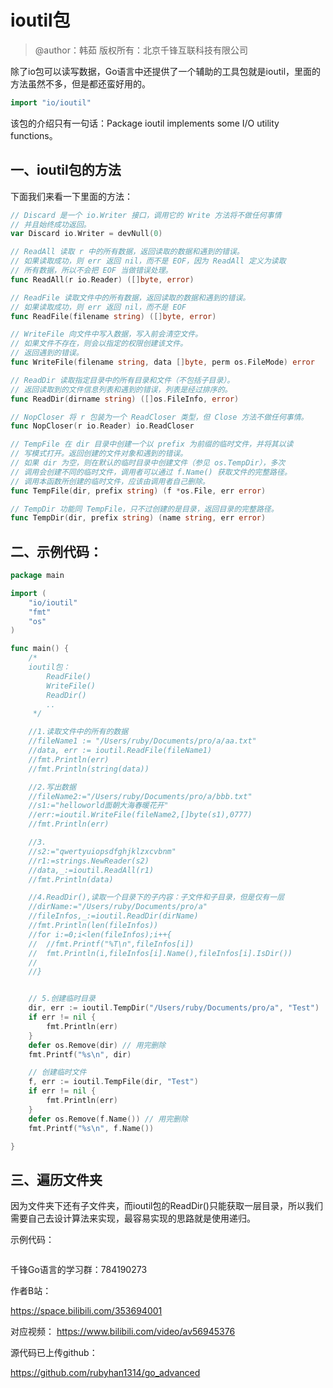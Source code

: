 # ioutil包

> @author：韩茹
> 版权所有：北京千锋互联科技有限公司



除了io包可以读写数据，Go语言中还提供了一个辅助的工具包就是ioutil，里面的方法虽然不多，但是都还蛮好用的。

```go
import "io/ioutil"
```

该包的介绍只有一句话：Package ioutil implements some I/O utility functions。

## 一、ioutil包的方法

下面我们来看一下里面的方法：

```go
// Discard 是一个 io.Writer 接口，调用它的 Write 方法将不做任何事情
// 并且始终成功返回。
var Discard io.Writer = devNull(0)

// ReadAll 读取 r 中的所有数据，返回读取的数据和遇到的错误。
// 如果读取成功，则 err 返回 nil，而不是 EOF，因为 ReadAll 定义为读取
// 所有数据，所以不会把 EOF 当做错误处理。
func ReadAll(r io.Reader) ([]byte, error)

// ReadFile 读取文件中的所有数据，返回读取的数据和遇到的错误。
// 如果读取成功，则 err 返回 nil，而不是 EOF
func ReadFile(filename string) ([]byte, error)

// WriteFile 向文件中写入数据，写入前会清空文件。
// 如果文件不存在，则会以指定的权限创建该文件。
// 返回遇到的错误。
func WriteFile(filename string, data []byte, perm os.FileMode) error

// ReadDir 读取指定目录中的所有目录和文件（不包括子目录）。
// 返回读取到的文件信息列表和遇到的错误，列表是经过排序的。
func ReadDir(dirname string) ([]os.FileInfo, error)

// NopCloser 将 r 包装为一个 ReadCloser 类型，但 Close 方法不做任何事情。
func NopCloser(r io.Reader) io.ReadCloser

// TempFile 在 dir 目录中创建一个以 prefix 为前缀的临时文件，并将其以读
// 写模式打开。返回创建的文件对象和遇到的错误。
// 如果 dir 为空，则在默认的临时目录中创建文件（参见 os.TempDir），多次
// 调用会创建不同的临时文件，调用者可以通过 f.Name() 获取文件的完整路径。
// 调用本函数所创建的临时文件，应该由调用者自己删除。
func TempFile(dir, prefix string) (f *os.File, err error)

// TempDir 功能同 TempFile，只不过创建的是目录，返回目录的完整路径。
func TempDir(dir, prefix string) (name string, err error)
```



## 二、示例代码：

```go
package main

import (
	"io/ioutil"
	"fmt"
	"os"
)

func main() {
	/*
	ioutil包：
		ReadFile()
		WriteFile()
		ReadDir()
		..
	 */

	//1.读取文件中的所有的数据
	//fileName1 := "/Users/ruby/Documents/pro/a/aa.txt"
	//data, err := ioutil.ReadFile(fileName1)
	//fmt.Println(err)
	//fmt.Println(string(data))

	//2.写出数据
	//fileName2:="/Users/ruby/Documents/pro/a/bbb.txt"
	//s1:="helloworld面朝大海春暖花开"
	//err:=ioutil.WriteFile(fileName2,[]byte(s1),0777)
	//fmt.Println(err)

	//3.
	//s2:="qwertyuiopsdfghjklzxcvbnm"
	//r1:=strings.NewReader(s2)
	//data,_:=ioutil.ReadAll(r1)
	//fmt.Println(data)

	//4.ReadDir(),读取一个目录下的子内容：子文件和子目录，但是仅有一层
	//dirName:="/Users/ruby/Documents/pro/a"
	//fileInfos,_:=ioutil.ReadDir(dirName)
	//fmt.Println(len(fileInfos))
	//for i:=0;i<len(fileInfos);i++{
	//	//fmt.Printf("%T\n",fileInfos[i])
	//	fmt.Println(i,fileInfos[i].Name(),fileInfos[i].IsDir())
	//
	//}


	// 5.创建临时目录
	dir, err := ioutil.TempDir("/Users/ruby/Documents/pro/a", "Test")
	if err != nil {
		fmt.Println(err)
	}
	defer os.Remove(dir) // 用完删除
	fmt.Printf("%s\n", dir)

	// 创建临时文件
	f, err := ioutil.TempFile(dir, "Test")
	if err != nil {
		fmt.Println(err)
	}
	defer os.Remove(f.Name()) // 用完删除
	fmt.Printf("%s\n", f.Name())

}

```



## 三、遍历文件夹

因为文件夹下还有子文件夹，而ioutil包的ReadDir()只能获取一层目录，所以我们需要自己去设计算法来实现，最容易实现的思路就是使用递归。

示例代码：

```

```







千锋Go语言的学习群：784190273

作者B站：

https://space.bilibili.com/353694001

对应视频：
https://www.bilibili.com/video/av56945376


源代码已上传github：

https://github.com/rubyhan1314/go_advanced